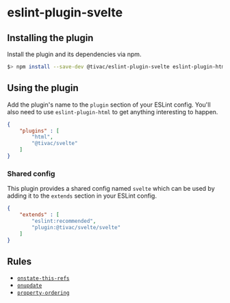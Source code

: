eslint-plugin-svelte
====================

## Installing the plugin

Install the plugin and its dependencies via npm.

```bash
$> npm install --save-dev @tivac/eslint-plugin-svelte eslint-plugin-html
```

## Using the plugin

Add the plugin's name to the `plugin` section of your ESLint config. You'll also need to use `eslint-plugin-html` to get anything interesting to happen.

```json
{
    "plugins" : [
        "html",
        "@tivac/svelte"
    ]
}
```

### Shared config

This plugin provides a shared config named `svelte` which can be used by adding it to the `extends` section in your ESLint config.

```json
{
    "extends" : [
        "eslint:recommended",
        "plugin:@tivac/svelte/svelte"
    ]
}
```

## Rules

- [`onstate-this-refs`](docs/rules.md#onstate-this-refs)
- [`onupdate`](docs/rules.md#onupdate)
- [`property-ordering`](docs/rules.md#property-ordering)
